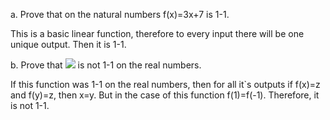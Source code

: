 a. Prove that on the natural numbers f(x)=3x+7 is 1-1.

This is a basic linear function, therefore to every input there will be one unique output. Then it is 1-1. 

b. Prove that <img src="http://latex.codecogs.com/gif.latex?\lambda{x(x^{4}+2)" border="0"/> is not 1-1 on the real numbers.

If this function was 1-1 on the real numbers, then for all it`s outputs if f(x)=z and  f(y)=z, then x=y. But in the case of this 
function f(1)=f(-1). Therefore, it is not 1-1. 
